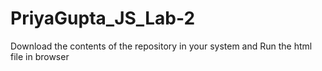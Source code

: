 # PriyaGupta_JS_Lab-2

Download the contents of the repository in your system and 
Run the html file in browser
